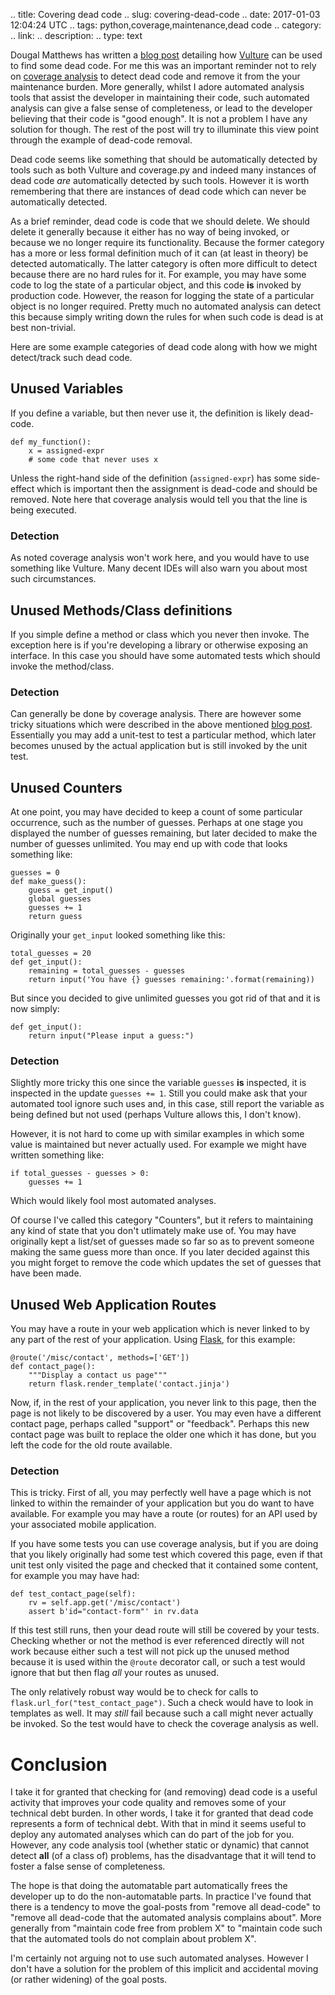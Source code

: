 .. title: Covering dead code
.. slug: covering-dead-code
.. date: 2017-01-03 12:04:24 UTC
.. tags: python,coverage,maintenance,dead code
.. category: 
.. link: 
.. description: 
.. type: text

Dougal Matthews has written a [blog post](http://www.dougalmatthews.com/2016/Dec/16/finding-dead-code-with-vulture/)
detailing how [Vulture](https://pypi.python.org/pypi/vulture) can be used to find some dead code.
For me this was an important reminder not to rely on [coverage analysis](https://pypi.python.org/pypi/coverage/)
to detect dead code and remove it from the your maintenance burden. More generally, whilst I adore
automated analysis tools that assist the developer in maintaining their code,
such automated analysis can give a false sense of completeness, or lead to the
developer believing that their code is "good enough". It is not a problem I have
any solution for though. The rest of the post will try to illuminate this view
point through the example of dead-code removal.

Dead code seems like something that should be automatically detected by tools such as both Vulture and coverage.py and
indeed many instances of dead code *are* automatically detected by such tools. However it is
worth remembering that there are instances of dead code which can never be automatically detected.

As a brief reminder, dead code is code that we should delete. We should delete it generally
because it either has no way of being invoked, or because we no longer require its functionality.
Because the former category has a more or less formal definition much of it can (at least in theory)
be detected automatically. The latter category is often more difficult to detect because there
are no hard rules for it. For example, you may have some code to log the state of a particular object,
and this code **is** invoked by production code. However, the reason for logging
the state of a particular object is no longer required. Pretty much no automated analysis can
detect this because simply writing down the rules for when such code is dead is at best non-trivial.

Here are some example categories of dead code along with how we might detect/track such dead code.

## Unused Variables

If you define a variable, but then never use it, the definition is likely dead-code.

    def my_function():
        x = assigned-expr
        # some code that never uses x

Unless the right-hand side of the definition (`assigned-expr`) has some side-effect
which is important then the assignment is dead-code and should be removed. Note here
that coverage analysis would tell you that the line is being executed.

### Detection

As noted coverage analysis won't work here, and you would have to use something
like Vulture. Many decent IDEs will also warn you about most such circumstances.

## Unused Methods/Class definitions

If you simple define a method or class which you never then invoke. The exception
here is if you're developing a library or otherwise exposing an interface. In this
case you should have some automated tests which should invoke the method/class.

### Detection

Can generally be done by coverage analysis. There are however some tricky situations
which were described in the above mentioned
[blog post](http://www.dougalmatthews.com/2016/Dec/16/finding-dead-code-with-vulture/).
Essentially you may add a unit-test to test a particular method, which later becomes
unused by the actual application but is still invoked by the unit test.

## Unused Counters

At one point, you may have decided to keep a count of some particular occurrence,
such as the number of guesses. Perhaps at one stage you displayed the number of
guesses remaining, but later decided to make the number of guesses unlimited.
You may end up with code that looks something like:

    guesses = 0
    def make_guess():
        guess = get_input()
        global guesses
        guesses += 1
        return guess

Originally your `get_input` looked something like this:

    total_guesses = 20
    def get_input():
        remaining = total_guesses - guesses
        return input('You have {} guesses remaining:'.format(remaining))

But since you decided to give unlimited guesses you got rid of that and it is
now simply:

    def get_input():
        return input("Please input a guess:")

### Detection

Slightly more tricky this one since the variable `guesses` **is** inspected,
it is inspected in the update `guesses += 1`. Still you could make ask that your
automated tool ignore such uses and, in this case, still report the variable as
being defined but not used (perhaps Vulture allows this, I don't know).

However, it is not hard to come up with similar examples in which some value is
maintained but never actually used. For example we might have written something
like:

    if total_guesses - guesses > 0:
        guesses += 1

Which would likely fool most automated analyses.

Of course I've called this category "Counters", but it refers to maintaining any
kind of state that you don't utlimately make use of. You may have originally kept
a list/set of guesses made so far so as to prevent someone making the same guess
more than once. If you later decided against this you might forget to remove
the code which updates the set of guesses that have been made.

## Unused Web Application Routes

You may have a route in your web application which is never linked to by any
part of the rest of your application.
Using [Flask](https://pypi.python.org/pypi/Flask/0.12), for this example:

    @route('/misc/contact', methods=['GET'])
    def contact_page():
        """Display a contact us page"""
        return flask.render_template('contact.jinja')

Now, if, in the rest of your application, you never link to this page, then the
page is not likely to be discovered by a user. You may even have a different
contact page, perhaps called "support" or "feedback". Perhaps this new contact
page was built to replace the older one which it has done, but you left the code for
the old route available.

### Detection

This is tricky. First of all, you may perfectly well have a page which is not
linked to within the remainder of your application but you do want to have
available. For example you may have a route (or routes) for an API used by your
associated mobile application. 

If you have some tests you can use coverage analysis, but if you are doing that
you likely originally had some test which covered this page, even if that unit
test only visited the page and checked that it contained some content, for example
you may have had:

    def test_contact_page(self):
        rv = self.app.get('/misc/contact')
        assert b'id="contact-form"' in rv.data

If this test still runs, then your dead route will still be covered by your tests.
Checking whether or not the method is ever referenced directly will not work because
either such a test will not pick up the unused method because it is used within
the `@route` decorator call, or such a test would ignore that but then flag *all*
your routes as unused.

The only relatively robust way would be to check for calls to
`flask.url_for("test_contact_page")`. Such a check would have to look in templates
as well. It may *still* fail because such a call might never actually be invoked.
So the test would have to check the coverage analysis as well.

# Conclusion

I take it for granted that checking for (and removing) dead code is a useful
activity that improves your code quality and removes some of your technical debt
burden. In other words, I take it for granted that dead code represents a form
of technical debt. With that in mind it seems useful to deploy any automated
analyses which can do part of the job for you. However, any code analysis
tool (whether static or dynamic) that cannot detect **all** (of a class of)
problems, has the disadvantage that it will tend to foster a false sense of completeness.

The hope is that doing the automatable part automatically frees the developer up
to do the non-automatable parts. In practice I've found that there is a tendency
to move the goal-posts from "remove all dead-code" to "remove all dead-code that
the automated analysis complains about". More generally from "maintain code free
from problem X" to "maintain code such that the automated tools do not complain about
problem X".

I'm certainly not arguing not to use such automated analyses. However I don't have
a solution for the problem of this implicit and accidental moving (or rather widening)
of the goal posts.
